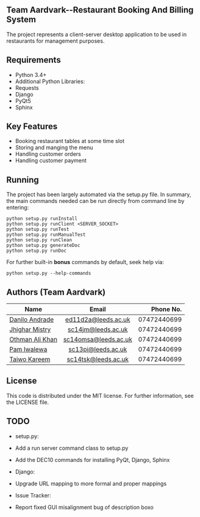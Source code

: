 ## Team Aardvark--Restaurant Booking And Billing System

The project represents a client-server desktop application to be used in restaurants for management purposes.


## Requirements

* Python 3.4+
* Additional Python Libraries:
 * Requests
 * Django
 * PyQt5
 * Sphinx


## Key Features

* Booking restaurant tables at some time slot
* Storing and manging the menu
* Handling customer orders
* Handling customer payment


## Running

The project has been largely automated via the setup.py file. In summary, the
 main commands needed can be run directly from command line by entering:

    python setup.py runInstall
    python setup.py runClient <SERVER_SOCKET>
    python setup.py runTest
    python setup.py runManualTest
    python setup.py runClean
    python setup.py generateDoc
    python setup.py runDoc

For further built-in **bonus** commands by default, seek help via:

    python setup.py --help-commands


## Authors (Team Aardvark)

|                       Name                        |         Email        |   Phone No.  |
| ------------------------------------------------- |:--------------------:| ------------:|
| [Danilo Andrade](https://gitlab.com/u/ed11d2a)    | ed11d2a@leeds.ac.uk  |  07472440699 |
| [Jhighar Mistry](https://gitlab.com/u/sc14jm)     | sc14jm@leeds.ac.uk   |  07472440699 |
| [Othman Ali Khan](https://gitlab.com/u/sc14omsa)  | sc14omsa@leeds.ac.uk |  07472440699 |
| [Pam Iwalewa](https://gitlab.com/u/sc13pi)        | sc13pi@leeds.ac.uk   |  07472440699 |
| [Taiwo Kareem](https://gitlab.com/u/sc14tsk)      | sc14tsk@leeds.ac.uk  |  07472440699 |


## License

This code is distributed under the MIT license. For further information, see the LICENSE file.


## TODO

* setup.py:
 * Add a run server command class to setup.py
 * Add the DEC10 commands for installing PyQt, Django, Sphinx
 
* Django:
 * Upgrade URL mapping to more formal and proper mappings

* Issue Tracker:
 * Report fixed GUI misalignment bug of description boxo
